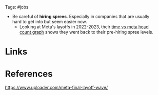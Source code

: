 Tags: #jobs 

- Be careful of **hiring sprees**. Especially in companies that are usually hard to get into but seem easier now.
	- Looking at Meta's layoffs in 2022-2023, their [time vs meta head count graph](https://www.uploadvr.com/meta-final-layoff-wave/) shows they went back to their pre-hiring spree levels.

# Links

# References
https://www.uploadvr.com/meta-final-layoff-wave/